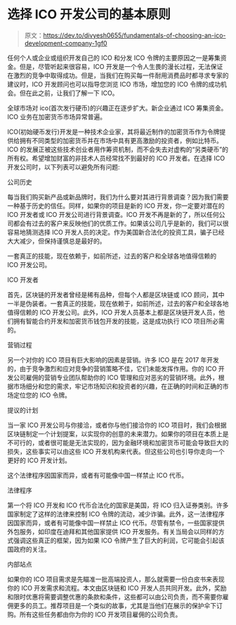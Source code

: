 # 选择 ICO 开发公司的基本原则

> 原文：<https://dev.to/divyesh0655/fundamentals-of-choosing-an-ico-development-company-1gf0>

任何个人或企业或组织开发自己的 ICO 和分发 ICO 令牌的主要原因之一是筹集资金。但是，尽管听起来很容易，ICO 开发是一个令人生畏的漫长过程，无法保证在激烈的竞争中取得成功。但是，当我们在购买每一件耐用消费品时都寻求专家的建议时，ICO 开发顾问也可以指导您浏览 ICO 市场，增加您的 ICO 令牌的成功机会。但在此之前，让我们了解一下 ICO。

全球市场对 ico(首次发行硬币)的兴趣正在逐步扩大。新企业通过 ICO 筹集资金。ICO 业务在加密货币市场异常普遍。

ICO(初始硬币发行)开发是一种技术企业家，其将最近制作的加密货币作为令牌提供给拥有不同类型的加密货币并在市场中具有更高激励的投资者，例如比特币。ICO 的发展正被这些技术创业者用作筹资机制，而不会失去对虚构的“另类硬币”的所有权。希望增加财富的非技术人员经常找不到最好的 ICO 开发者。在选择 ICO 开发公司时，以下列表可以避免所有问题:

公司历史

每当我们购买新产品或新品牌时，我们为什么要对其进行背景调查？因为我们需要一种基于历史的信任。同样，如果你的项目是新的 ICO 开发，你一定要对潜在的 ICO 开发者或 ICO 开发公司进行背景调查。ICO 开发不再是新的了，所以任何公司都会有过去的客户来反映他们的优质工作。如果该公司几乎是新的，我们可以很容易地猜测选择 ICO 开发人员的决定。作为美国新合法化的投资工具，骗子已经大大减少，但保持谨慎总是最好的。

一套真正的技能，现在依赖于，如前所述，过去的客户和全球各地值得信赖的 ICO 开发公司。

ICO 开发者

首先，区块链的开发者曾经是稀有品种，但每个人都是区块链或 ICO 顾问，其中一半是伪装者。一套真正的技能，现在依赖于，如前所述，过去的客户和全球各地值得信赖的 ICO 开发公司。此外，ICO 开发人员基本上都是区块链开发人员，他们拥有智能合约开发和加密货币钱包开发的技能，这是成功执行 ICO 项目所必需的。

营销过程

另一个对你的 ICO 项目有巨大影响的因素是营销。许多 ICO 是在 2017 年开发的，由于竞争激烈和应对竞争的营销策略不佳，它们未能发挥作用。你的 ICO 开发公司雇佣的营销专业团队帮助你的 ICO 管理和应对恶劣的营销环境。此外，根据市场细分和您的需求，牢记市场知识和投资者的兴趣，在正确的时间和正确的市场定位您的 ICO 令牌。

提议的计划

当一家 ICO 开发公司与你接洽，或者你与他们接洽你的 ICO 项目时，我们会根据区块链制定一个计划提案，以实现你的创意的未来潜力。如果你的项目在本质上是不可行的，或者很可能是无法实现的，因为金融环境和加密货币可能会导致巨大的损失，这些事实可以由这些 ICO 开发机构来代表。但这些公司也引导你走向一个更好的 ICO 开发计划。

这个法律程序因国家而异，或者有可能像中国一样禁止 ICO 代币。

法律程序

第一个将 ICO 开发和 ICO 代币合法化的国家是美国，将 ICO 归入证券类别。许多国家制定了这样的法律来控制 ICO 令牌的流动，减少诈骗。此外，这一法律程序因国家而异，或者有可能像中国一样禁止 ICO 代币。尽管有禁令，一些国家提供外包服务，如印度在迪拜和其他国家提供 ICO 开发服务。有关当局会以同样的方式强调这些真正的框架，因为如果 ICO 令牌产生了巨大的利润，它可能会引起该国政府的关注。

内部站点

如果你的 ICO 项目需求是先瞄准一批高端投资人，那么就需要一份白皮书来表现你的 ICO 开发需求和流程。本文由区块链和 ICO 开发人员共同开发。此外，奖励和限时优惠将需要调整优惠的条款和条件，这些都可以由公司负责，而不需要你雇佣更多的员工。推荐项目是一个类似的故事，尤其是当他们在展示的保护伞下订购。所有这些任务都由你为你的 ICO 开发项目雇佣的公司负责。